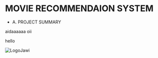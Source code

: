 
# MOVIE RECOMMENDAION SYSTEM

- A. PROJECT SUMMARY

aidaaaaaa
oii

hello

![LogoJawi](https://user-images.githubusercontent.com/82483615/114763222-261c2a00-9d95-11eb-9f5a-0daccf57db9e.png)
